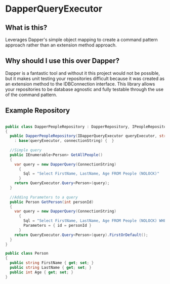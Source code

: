 DapperQueryExecutor
===================

What is this?
-------------
Leverages Dapper's simple object mapping to create a command pattern approach rather than an extension method approach.

Why should I use this over Dapper?
----------------------------------
Dapper is a fantastic tool and without it this project would not be possible, but it makes unit testing your repositories difficult because it was created as an extension method to the IDBConnection interface.
This library allows your repositories to be database agnostic and fully testable through the use of the command pattern.

Example Repository
------------------

```csharp

public class DapperPeopleRepository : DapperRepository, IPeopleRepository
{
  public DapperPeopleRepository(IDapperQueryExecutor queryExecutor, string connectionString)
    : base(queryExecutor, connectionString) {  }
    
  //Simple query  
  public IEnumerable<Person> GetAllPeople()
  {
    var query = new DapperQuery(ConnectionString)
      {
        Sql = "Select FirstName, LastName, Age FROM People (NOLOCK)"
      }
    return QueryExecutor.Query<Person>(query);
  }
    
  //Adding Parameters to a query  
  public Person GetPerson(int personId)
  {    
    var query = new DapperQuery(ConnectionString)
      {
        Sql = "Select FirstName, LastName, Age FROM People (NOLOCK) WHERE id = @id",
        Parameters = { id = personId }
      }
    return QueryExecutor.Query<Person>(query).FirstOrDefault();
  }
}

public class Person
{
  public string FirstName { get; set; }
  public string LastName { get; set; }
  public int Age { get; set; }
}
```
